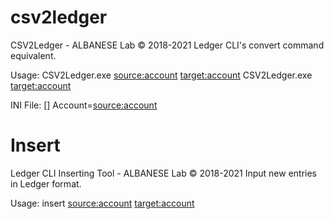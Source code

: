 # csv2ledger

CSV2Ledger - ALBANESE Lab © 2018-2021
Ledger CLI's convert command equivalent.

Usage:    CSV2Ledger.exe <inputfile> <source:account> <target:account>
          CSV2Ledger.exe <inputfile> <target:account>

INI File: [<alias>]
          Account=<source:account>
  
# Insert

Ledger CLI Inserting Tool - ALBANESE Lab © 2018-2021
Input new entries in Ledger format.

Usage: insert <payee> <comment> <source:account> <amount> <target:account>
